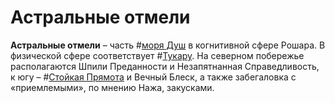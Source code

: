 # Астральные отмели

**Астральные отмели** – часть #[моря Душ](locations/sea-of-souls) в когнитивной сфере Рошара. В физической сфере соответствует #[Тукару](locations/tukar). На северном побережье располагаются Шпили Преданности и Незапятнанная Справедливость, к югу – #[Стойкая Прямота](locations/lasting-integrity) и Вечный Блеск, а также забегаловка с «приемлемыми», по мнению Нажа, закусками.
